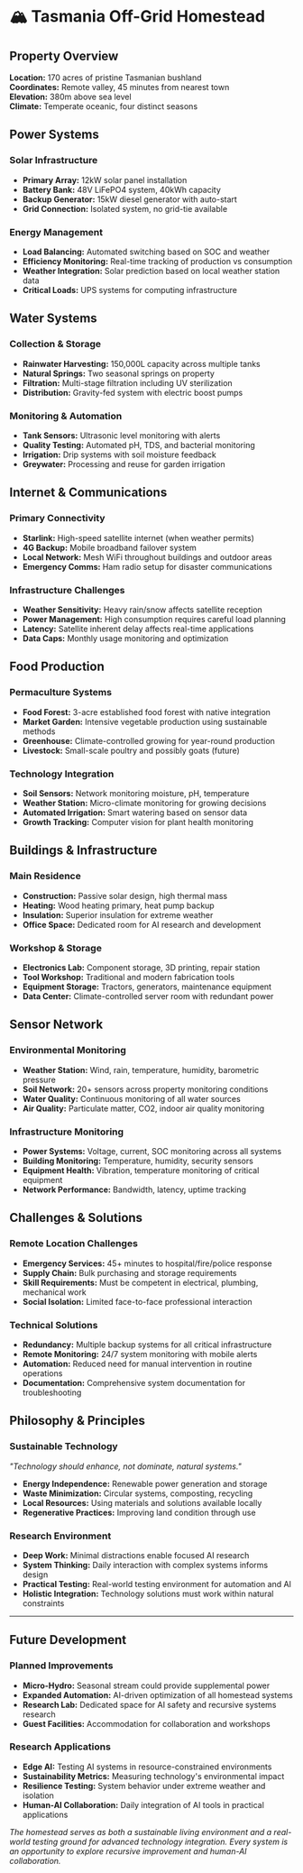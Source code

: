 # 🏔️ Tasmania Off-Grid Homestead

## Property Overview
**Location:** 170 acres of pristine Tasmanian bushland  
**Coordinates:** Remote valley, 45 minutes from nearest town  
**Elevation:** 380m above sea level  
**Climate:** Temperate oceanic, four distinct seasons  

## Power Systems
### Solar Infrastructure
- **Primary Array:** 12kW solar panel installation
- **Battery Bank:** 48V LiFePO4 system, 40kWh capacity
- **Backup Generator:** 15kW diesel generator with auto-start
- **Grid Connection:** Isolated system, no grid-tie available

### Energy Management
- **Load Balancing:** Automated switching based on SOC and weather
- **Efficiency Monitoring:** Real-time tracking of production vs consumption
- **Weather Integration:** Solar prediction based on local weather station data
- **Critical Loads:** UPS systems for computing infrastructure

## Water Systems
### Collection & Storage
- **Rainwater Harvesting:** 150,000L capacity across multiple tanks
- **Natural Springs:** Two seasonal springs on property
- **Filtration:** Multi-stage filtration including UV sterilization
- **Distribution:** Gravity-fed system with electric boost pumps

### Monitoring & Automation
- **Tank Sensors:** Ultrasonic level monitoring with alerts
- **Quality Testing:** Automated pH, TDS, and bacterial monitoring
- **Irrigation:** Drip systems with soil moisture feedback
- **Greywater:** Processing and reuse for garden irrigation

## Internet & Communications
### Primary Connectivity
- **Starlink:** High-speed satellite internet (when weather permits)
- **4G Backup:** Mobile broadband failover system
- **Local Network:** Mesh WiFi throughout buildings and outdoor areas
- **Emergency Comms:** Ham radio setup for disaster communications

### Infrastructure Challenges
- **Weather Sensitivity:** Heavy rain/snow affects satellite reception
- **Power Management:** High consumption requires careful load planning
- **Latency:** Satellite inherent delay affects real-time applications
- **Data Caps:** Monthly usage monitoring and optimization

## Food Production
### Permaculture Systems
- **Food Forest:** 3-acre established food forest with native integration
- **Market Garden:** Intensive vegetable production using sustainable methods
- **Greenhouse:** Climate-controlled growing for year-round production
- **Livestock:** Small-scale poultry and possibly goats (future)

### Technology Integration
- **Soil Sensors:** Network monitoring moisture, pH, temperature
- **Weather Station:** Micro-climate monitoring for growing decisions
- **Automated Irrigation:** Smart watering based on sensor data
- **Growth Tracking:** Computer vision for plant health monitoring

## Buildings & Infrastructure
### Main Residence
- **Construction:** Passive solar design, high thermal mass
- **Heating:** Wood heating primary, heat pump backup
- **Insulation:** Superior insulation for extreme weather
- **Office Space:** Dedicated room for AI research and development

### Workshop & Storage
- **Electronics Lab:** Component storage, 3D printing, repair station
- **Tool Workshop:** Traditional and modern fabrication tools
- **Equipment Storage:** Tractors, generators, maintenance equipment
- **Data Center:** Climate-controlled server room with redundant power

## Sensor Network
### Environmental Monitoring
- **Weather Station:** Wind, rain, temperature, humidity, barometric pressure
- **Soil Network:** 20+ sensors across property monitoring conditions
- **Water Quality:** Continuous monitoring of all water sources
- **Air Quality:** Particulate matter, CO2, indoor air quality monitoring

### Infrastructure Monitoring
- **Power Systems:** Voltage, current, SOC monitoring across all systems
- **Building Monitoring:** Temperature, humidity, security sensors
- **Equipment Health:** Vibration, temperature monitoring of critical equipment
- **Network Performance:** Bandwidth, latency, uptime tracking

## Challenges & Solutions
### Remote Location Challenges
- **Emergency Services:** 45+ minutes to hospital/fire/police response
- **Supply Chain:** Bulk purchasing and storage requirements
- **Skill Requirements:** Must be competent in electrical, plumbing, mechanical work
- **Social Isolation:** Limited face-to-face professional interaction

### Technical Solutions
- **Redundancy:** Multiple backup systems for all critical infrastructure
- **Remote Monitoring:** 24/7 system monitoring with mobile alerts
- **Automation:** Reduced need for manual intervention in routine operations
- **Documentation:** Comprehensive system documentation for troubleshooting

## Philosophy & Principles
### Sustainable Technology
*"Technology should enhance, not dominate, natural systems."*

- **Energy Independence:** Renewable power generation and storage
- **Waste Minimization:** Circular systems, composting, recycling
- **Local Resources:** Using materials and solutions available locally
- **Regenerative Practices:** Improving land condition through use

### Research Environment
- **Deep Work:** Minimal distractions enable focused AI research
- **System Thinking:** Daily interaction with complex systems informs design
- **Practical Testing:** Real-world testing environment for automation and AI
- **Holistic Integration:** Technology solutions must work within natural constraints

---

## Future Development
### Planned Improvements
- **Micro-Hydro:** Seasonal stream could provide supplemental power
- **Expanded Automation:** AI-driven optimization of all homestead systems
- **Research Lab:** Dedicated space for AI safety and recursive systems research
- **Guest Facilities:** Accommodation for collaboration and workshops

### Research Applications
- **Edge AI:** Testing AI systems in resource-constrained environments
- **Sustainability Metrics:** Measuring technology's environmental impact
- **Resilience Testing:** System behavior under extreme weather and isolation
- **Human-AI Collaboration:** Daily integration of AI tools in practical applications

*The homestead serves as both a sustainable living environment and a real-world testing ground for advanced technology integration. Every system is an opportunity to explore recursive improvement and human-AI collaboration.*